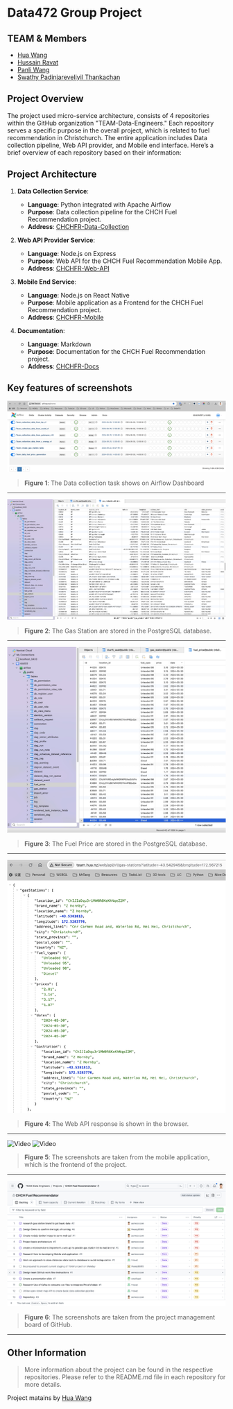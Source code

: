 # Data472 Group Project

## TEAM & Members

- [Hua Wang](mailto:hwa205@uclive.ac.nz)
- [Hussain Ravat](mailto:hra80@uclive.ac.nz)
- [Panli Wang](mailto:pwa115@uclive.ac.nz)
- [Swathy Padinjareveliyil Thankachan](mailto:spa256@uclive.ac.nz)

## Project Overview

The project used micro-service architecture, consists of 4 repositories within the GitHub organization "TEAM-Data-Engineers." Each repository serves a specific purpose in the overall project, which is related to fuel recommendation in Christchurch. The entire application includes Data collection pipeline, Web API provider, and Mobile end interface. Here’s a brief overview of each repository based on their information:

## Project Architecture

1. **Data Collection Service**:
   - **Language**: Python integrated with Apache Airflow
   - **Purpose**: Data collection pipeline for the CHCH Fuel Recommendation project.
   - **Address**: [CHCHFR-Data-Collection](https://github.com/TEAM-Data-Engineers/CHCHFR-Data-Collection)

2. **Web API Provider Service**:
   - **Language**: Node.js on Express
   - **Purpose**: Web API for the CHCH Fuel Recommendation Mobile App.
   - **Address**: [CHCHFR-Web-API](https://github.com/TEAM-Data-Engineers/CHCHFR-Web-API)

3. **Mobile End Service**:
   - **Language**: Node.js on React Native
   - **Purpose**: Mobile application as a Frontend for the CHCH Fuel Recommendation project.
   - **Address**: [CHCHFR-Mobile](https://github.com/TEAM-Data-Engineers/CHCHFR-Mobile)

4. **Documentation**:
   - **Language**: Markdown
   - **Purpose**: Documentation for the CHCH Fuel Recommendation project.
   - **Address**: [CHCHFR-Docs](https://github.com/TEAM-Data-Engineers/CHCHFR-Docs)

## Key features of screenshots

![Airflow Dags](./images/af01.jpg)
> **Figure 1**: The Data collection task shows on Airflow Dashboard
---

![Gas Station Data](./images/GasStationData.jpg)
> **Figure 2**: The Gas Station are stored in the PostgreSQL database.
---

![Fuel Price Data](./images/FuelPriceData.jpg)
> **Figure 3**: The Fuel Price are stored in the PostgreSQL database.
---

![Web API Response](./images/WebApiResponse.jpg)
> **Figure 4**: The Web API response is shown in the browser.
---

![Video](./images/v1.gif) ![Video](./images/v2.gif)
> **Figure 5**: The screenshots are taken from the mobile application, which is the frontend of the project.
---

![Project Management](./images/ProjectManagement.jpg)
> **Figure 6**: The screenshots are taken from the project management board of GitHub.
---

## Other Information

> More information about the project can be found in the respective repositories. Please refer to the README.md file in each repository for more details.

Project matains by [Hua Wang](mailto:hwa205@uclive.ac.nz)
